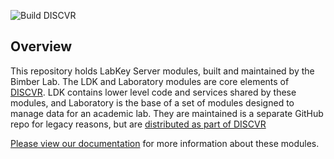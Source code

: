 ![Build DISCVR](https://github.com/bimberlabinternal/LabDevKitModules/workflows/Build%20DISCVR/badge.svg)

## Overview

This repository holds LabKey Server modules, built and maintained by the Bimber Lab.  The LDK and Laboratory modules are core elements of [DISCVR](https://github.com/bimberlab/DiscvrLabKeyModules).  LDK contains lower level code and services shared by these modules, and Laboratory is the base of a set of modules designed to manage data for an academic lab.  They are maintained is a separate GitHub repo for legacy reasons, but are [distributed as part of DISCVR](https://github.com/BimberLab/DiscvrLabKeyModules/releases)

[Please view our documentation](https://bimberlab.github.io/DiscvrLabKeyModules/) for more information about these modules.  

